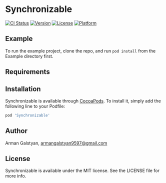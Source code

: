 # Synchronizable

[![CI Status](https://img.shields.io/travis/armangalstyanhome/Synchronizable.svg?style=flat)](https://travis-ci.org/armangalstyanhome/Synchronizable)
[![Version](https://img.shields.io/cocoapods/v/Synchronizable.svg?style=flat)](https://cocoapods.org/pods/Synchronizable)
[![License](https://img.shields.io/cocoapods/l/Synchronizable.svg?style=flat)](https://cocoapods.org/pods/Synchronizable)
[![Platform](https://img.shields.io/cocoapods/p/Synchronizable.svg?style=flat)](https://cocoapods.org/pods/Synchronizable)

## Example

To run the example project, clone the repo, and run `pod install` from the Example directory first.

## Requirements

## Installation

Synchronizable is available through [CocoaPods](https://cocoapods.org). To install
it, simply add the following line to your Podfile:

```ruby
pod 'Synchronizable'
```

## Author

Arman Galstyan, armangalstyan9597@gmail.com

## License

Synchronizable is available under the MIT license. See the LICENSE file for more info.
